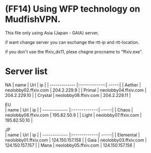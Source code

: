 # (FF14) Using WFP technology on MudfishVPN.
This file only using Asia (Japan - GAIA) server,


if want change server you can exchange the rtt-ip and rtt-location.


if you don't use the ffxiv_dx11, plese chagne procname to "ffxiv.exe".


# Server list #


NA 
| name          | Url           | ip    |
| ------------- |:-------------:| -----:|
| Aether        | neolobby02.ffxiv.com     | 204.2.229.9  |
| Primal        | neolobby04.ffxiv.com     | 204.2.229.10 |
| Crystal       | neolobby08.ffxiv.com     | 204.2.229.11 |



EU         
| name          | Url           | ip    |
| ------------- |:-------------:| -----:|
| Chaos        | neolobby06.ffxiv.com     | 195.82.50.9 |
| Light        | neolobby07.ffxiv.com     | 195.82.50.10 |



JP          
| name          | Url           | ip    |
| ------------- |:-------------:| -----:|
| Elemental   | neolobby01.ffxiv.com     | 124.150.157.158 |
| Gaia        | neolobby03.ffxiv.com     | 124.150.157.157 |
| Mana        | neolobby05.ffxiv.com     | 124.150.157.156 |

